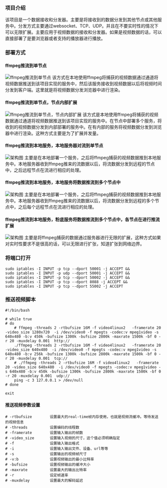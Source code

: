 ### 项目介绍
该项目是一个数据接收和分发器。主要是将接收到的数据分发到其他节点或其他服务中。分发方式主要通过websocket、TCP、UDP。并且在不要实时性的情况下可以无限扩展。主要应用于视频数据的接收和分发器。如果是视频数据的话，可以直接部署了是要浏览器或者支持的播放器进行播放。

### 部署方式
#### ffmpeg推流到单节点
![ffmpeg推流到单节点](https://github.com/shockerjue/tsstream/blob/master/img/bushu1.png)
    该方式在本地使用ffmpeg将捕获的视频数据通过通道将视频数据推送到该项目实现的服务中，然后该服务接收到视频数据以后将视频时间分发到客户端。这里就是将视频数据分发浏览器中进行渲染。

#### ffmpeg推流到单节点，节点内部扩展
![ffmpeg推流到单节点，节点内部扩展](https://github.com/shockerjue/tsstream/blob/master/img/bushu2.png)
    该方式是本地使用ffmpeg将捕获的视频数据通过通道将视频数据推送到该项目实现的服务中。在节点中部署多个服务，将收到的视频数据分发到内部部署的服务中。在有内部的服务将视频数据分发到浏览器中进行渲染。这种方式主要是为了扩展并发量。

#### ffmpeg推流到本地服务，本地服务器对流到单节点
![架构图](https://github.com/shockerjue/tsstream/blob/master/img/bushu3.png)
    主要是在本地部署一个服务，之后将ffmpeg捕获的视频数据推到本地服务中。本地服务器收到ffmpeg推来的流数据以后，将流数据分发到远程的节点中，之后远程节点在流进行相应的处理。

#### ffmpeg推流到本地服务，本地服务将数据推流到多个节点中
![架构图](https://github.com/shockerjue/tsstream/blob/master/img/bushu4.png)
    主要是在本地部署一个服务，之后将ffmpeg捕获的视频数据推到本地服务中。本地服务器收到ffmpeg推来的流数据以后，将流数据分发到远程的多个节点中，之后每个远程节点在流进行相应的处理。

#### ffmpeg推流到本地服务，粉底服务将数据推流到多个节点中，各节点在进行推流扩展
![架构图](https://github.com/shockerjue/tsstream/blob/master/img/bushu5.png)
    主要是将ffmpeg捕获的数据通过服务器进行无限的扩展，这种方式如果对实时性要求不是很高的话，可以无限进行扩张，知道扩张到网络边界。

### 将端口打开
```
sudo iptables -I INPUT -p tcp --dport 50001 -j ACCEPT &&
sudo iptables -I INPUT -p udp --dport 50001 -j ACCEPT &&
sudo iptables -I INPUT -p tcp --dport 50002 -j ACCEPT &&
sudo iptables -I INPUT -p tcp --dport 8088 -j ACCEPT &&
sudo iptables -I INPUT -p tcp --dport 55002 -j ACCEPT 
```


### 推送视频脚本
```
#!/bin/bash

# while true
# do
    # ffmpeg -threads 2 -rtbufsize 16M -f video4linux2   -framerate 20 -video_size 1280x720  -i /dev/video0 -f mpegts -codec:v mpeg1video -s 640x480 -b:v 450k -bufsize 1300k -bufsize 2800k -maxrate 1500k -bf 0 -r 20 -muxdelay 0.001  http://
    ./ffmpeg -threads 2 -rtbufsize 16M -f video4linux2   -framerate 20 -video_size 640x480  -i /dev/video0 -f mpegts -codec:v mpeg1video -s 640x480 -b:v 256k -bufsize 1300k -bufsize 2800k -maxrate 1500k -bf 0 -r 20 -muxdelay 0.001  tcp://
    # ./ffmpeg -threads 2 -rtbufsize 16M -f video4linux2   -framerate 20 -video_size 640x480  -i /dev/video0 -f mpegts -codec:v mpeg1video -s 640x480 -b:v 450k -bufsize 1300k -bufsize 2800k -maxrate 1500k -bf 0 -r 20 -muxdelay 0.001  udp://
    ping -c 3 127.0.0.1 > /dev/null
# done

exit
```

#### 推送视频参数设置
```
# -rtbufsize        设置最大的real-time帧内存使用，也就是视频流缓冲。等待发送的视频信息
# -threads          设置编码的线程数
# -framerate        设置输入输出的帧数 
# -video_size       设置输入视频的尺寸，这个值必须明确指定
# -f                设置输入输出格式
# -i                设置输入输出文件、设备、url等等
# -s                设置输出的视频帧尺寸
# -v:b              设置视频输出的最小比特率
# -bufsize          设置视频输出的缓冲大小  
# -maxrate          设置最大的输出比特率
# -r                设定帧速率
# -muxdelay         设置最大的解码延迟
```


